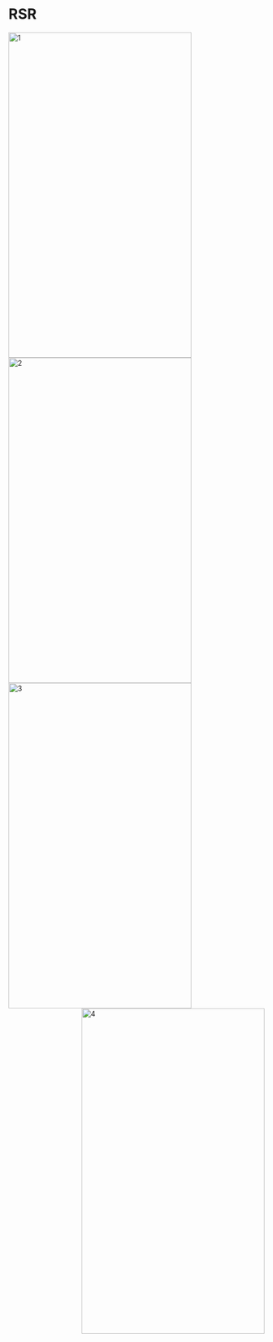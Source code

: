 # RSR
<img src="multicolored-abstract-painting-1269968.jpg"  alt="1" width = 360px height = 640px >
<img src="img2.png" alt="2" width = 360px height = 640px>
<img src="./Scshot/cab_arrived.png" alt="3" width = 360px height = 640px>
<img src="./Scshot/trip_end.png" align="right" alt="4" width = 360px height = 640px>
 
